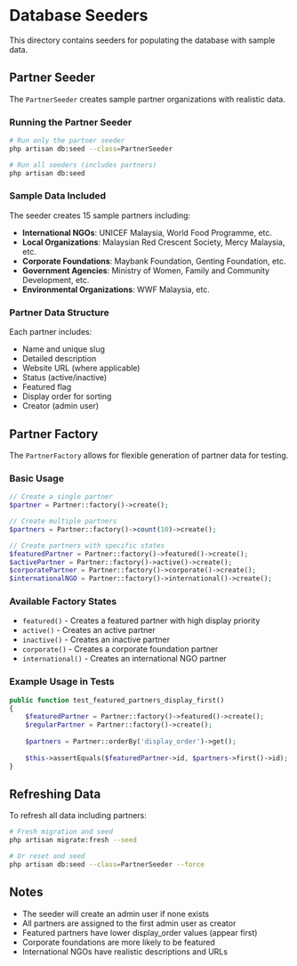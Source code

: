 # Database Seeders

This directory contains seeders for populating the database with sample data.

## Partner Seeder

The `PartnerSeeder` creates sample partner organizations with realistic data.

### Running the Partner Seeder

```bash
# Run only the partner seeder
php artisan db:seed --class=PartnerSeeder

# Run all seeders (includes partners)
php artisan db:seed
```

### Sample Data Included

The seeder creates 15 sample partners including:

- **International NGOs**: UNICEF Malaysia, World Food Programme, etc.
- **Local Organizations**: Malaysian Red Crescent Society, Mercy Malaysia, etc.
- **Corporate Foundations**: Maybank Foundation, Genting Foundation, etc.
- **Government Agencies**: Ministry of Women, Family and Community Development, etc.
- **Environmental Organizations**: WWF Malaysia, etc.

### Partner Data Structure

Each partner includes:
- Name and unique slug
- Detailed description
- Website URL (where applicable)
- Status (active/inactive)
- Featured flag
- Display order for sorting
- Creator (admin user)

## Partner Factory

The `PartnerFactory` allows for flexible generation of partner data for testing.

### Basic Usage

```php
// Create a single partner
$partner = Partner::factory()->create();

// Create multiple partners
$partners = Partner::factory()->count(10)->create();

// Create partners with specific states
$featuredPartner = Partner::factory()->featured()->create();
$activePartner = Partner::factory()->active()->create();
$corporatePartner = Partner::factory()->corporate()->create();
$internationalNGO = Partner::factory()->international()->create();
```

### Available Factory States

- `featured()` - Creates a featured partner with high display priority
- `active()` - Creates an active partner
- `inactive()` - Creates an inactive partner
- `corporate()` - Creates a corporate foundation partner
- `international()` - Creates an international NGO partner

### Example Usage in Tests

```php
public function test_featured_partners_display_first()
{
    $featuredPartner = Partner::factory()->featured()->create();
    $regularPartner = Partner::factory()->create();
    
    $partners = Partner::orderBy('display_order')->get();
    
    $this->assertEquals($featuredPartner->id, $partners->first()->id);
}
```

## Refreshing Data

To refresh all data including partners:

```bash
# Fresh migration and seed
php artisan migrate:fresh --seed

# Or reset and seed
php artisan db:seed --class=PartnerSeeder --force
```

## Notes

- The seeder will create an admin user if none exists
- All partners are assigned to the first admin user as creator
- Featured partners have lower display_order values (appear first)
- Corporate foundations are more likely to be featured
- International NGOs have realistic descriptions and URLs 